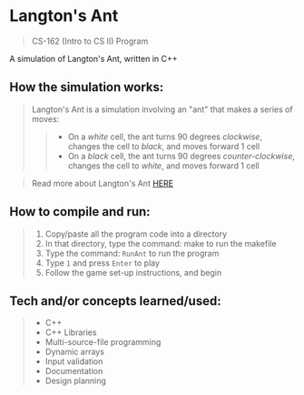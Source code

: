 # Langton's Ant
> CS-162 (Intro to CS II) Program

A simulation of Langton's Ant, written in C++  

## How the simulation works:
> Langton's Ant is a simulation involving an "ant" that makes a series of moves:  
> > - On a *white* cell, the ant turns 90 degrees *clockwise*, changes the cell to *black*, and moves forward 1 cell  
> > - On a *black* cell, the ant turns 90 degrees *counter-clockwise*, changes the cell to *white*, and moves forward 1 cell  

> Read more about Langton's Ant [HERE](https://en.wikipedia.org/wiki/Langton%27s_ant)

## How to compile and run:
> 1. Copy/paste all the program code into a directory
> 2. In that directory, type the command: make to run the makefile
> 3. Type the command: `RunAnt` to run the program
> 4. Type `1` and press `Enter` to play
> 5. Follow the game set-up instructions, and begin

## Tech and/or concepts learned/used:
> - C++
> - C++ Libraries
> - Multi-source-file programming
> - Dynamic arrays
> - Input validation
> - Documentation
> - Design planning

